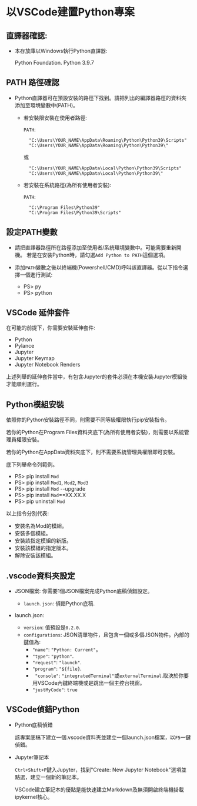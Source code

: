 # 以VSCode建置Python專案 


## 直譯器確認:  

  - 本存放庫以Windows執行Python直譯器:

    Python Foundation. Python 3.9.7


## PATH 路徑確認

  - Python直譯器可在預設安裝的路徑下找到。請把列出的編譯器路徑的資料夾添加至環境變數中(PATH)。

    - 若安裝限安裝在使用者路徑:

      `PATH`:

            "C:\Users\YOUR_NAME\AppData\Roaming\Python\Python39\Scripts"
            "C:\Users\YOUR_NAME\AppData\Roaming\Python\Python39\"

        或

            "C:\Users\YOUR_NAME\AppData\Local\Python\Python39\Scripts"
            "C:\Users\YOUR_NAME\AppData\Local\Python\Python39\"

    - 若安裝在系統路徑(為所有使用者安裝):

      `PATH`:

            "C:\Program Files\Python39"
            "C:\Program Files\Python39\Scripts"


## 設定PATH變數

  - 請把直譯器路徑所在路徑添加至使用者/系統環境變數中。可能需要重新開機。
    若是在安裝Python時，請勾選`Add Python to PATH`這個選項。
    
  - 添加`PATH`變數之後以終端機(Powershell/CMD)呼叫該直譯器。從以下指令選擇一個進行測試:
    - PS> py
    - PS> python

    
## VSCode 延伸套件 

在可能的前提下，你需要安裝延伸套件:

  - Python
  - Pylance
  - Jupyter
  - Jupyter Keymap
  - Jupyter Notebook Renders

上述列舉的延伸套件當中，有包含Jupyter的套件必須在本機安裝Jupyter模組後才能順利運行。

## Python模組安裝

依照你的Python安裝路徑不同，則需要不同等級權限執行pip安裝指令。

若你的Python在Program Files資料夾底下(為所有使用者安裝)，則需要以系統管理員權限安裝。

若你的Python在AppData資料夾底下，則不需要系統管理員權限即可安裝。

底下列舉命令列範例。

- PS>   pip install `Mod`                                   
- PS>   pip install `Mod1`, `Mod2`, `Mod3`    
- PS>   pip install `Mod` --upgrade                 
- PS>   pip install `Mod`==XX.XX.X                  
- PS>   pip uninstall `Mod`                                 

以上指令分別代表:

- 安裝名為Mod的模組。
- 安裝多個模組。
- 安裝該指定模組的新版。
- 安裝該模組的指定版本。
- 解除安裝該模組。

## .vscode資料夾設定

  - JSON檔案: 你需要1個JSON檔案完成Python底稿偵錯設定。
    
    - `launch.json`: 偵錯Python底稿.
  
  - launch.json: 
    - `version`: 值預設是`0.2.0`.
    - `configurations`: JSON清單物件，且包含一個或多個JSON物件。內部的鍵值為:
      - `"name"`: `"Python: Current"`。
      - `"type"`: `"python"`.
      - `"request"`: `"launch"`.
      - `"program"`: `"${file}`.
      - ` "console"`: `"integratedTerminal"`或`externalTerminal`.取決於你要用VSCode內鍵終端機或是跳出一個主控台視窗。
      - `"justMyCode"`: `true`

## VSCode偵錯Python

  - Python底稿偵錯

    該專案底稿下建立一個.vscode資料夾並建立一個launch.json檔案，以`F5`一鍵偵錯。

  - Jupyter筆記本

    `Ctrl+Shift+P`鍵入Jupyter，找到"Create: New Jupyter Notebook"選項並點選，建立一個新的筆記本。

    VSCode建立筆記本的優點是能快速建立Markdown及無須開啟終端機掛載ipykernel核心。